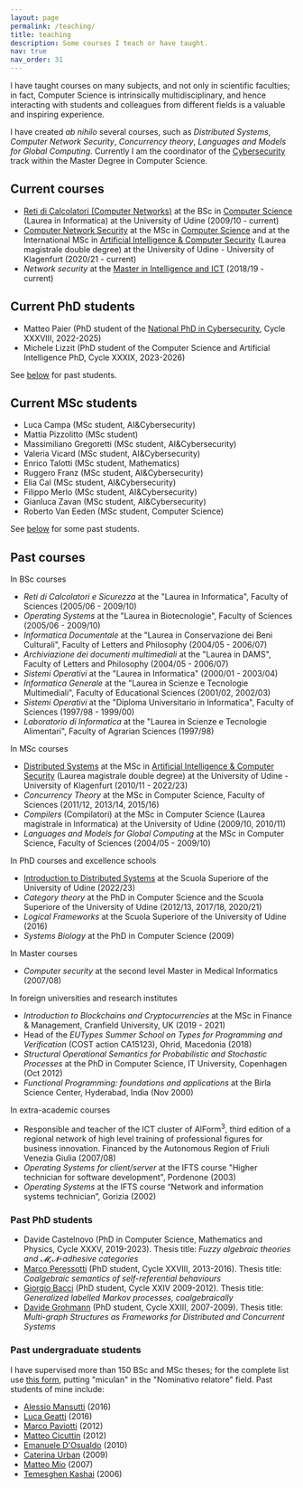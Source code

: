 ```yaml
---
layout: page
permalink: /teaching/
title: teaching
description: Some courses I teach or have taught.
nav: true
nav_order: 31
---
```

I have taught courses on many subjects, and not only in scientific faculties; in fact, Computer Science is intrinsically multidisciplinary, and hence interacting with students and colleagues from different fields is a valuable and inspiring experience. 

I have created _ab nihilo_ several courses, such as *Distributed Systems*, *Computer Network Security*, *Concurrency theory*, *Languages and Models for Global Computing*.
Currently I am the coordinator of the [Cybersecurity](https://www.dmif.uniud.it/en/master/computer-science/cybersecurity/) track within the Master Degree in Computer Science.

## Current courses
- [Reti di Calcolatori (Computer Networks)](https://uniud.coursecatalogue.cineca.it/insegnamenti/2022/16019/2017/9999/128) at the BSc in [Computer Science](https://www.uniud.it/it/didattica/corsi/area-scientifica/scienze-matematiche-informatiche-multimediali-fisiche/laurea/informatica/corso/informatica) (Laurea in Informatica) at the University of Udine (2009/10 - current)
- [Computer Network Security](https://uniud.coursecatalogue.cineca.it/insegnamenti/2022/19626/2020/9999/10644) at the MSc in [Computer Science](https://www.uniud.it/it/didattica/corsi/area-scientifica/scienze-matematiche-informatiche-multimediali-fisiche/laurea-magistrale/informatica/corso/informatica) and at the International MSc in  [Artificial Intelligence & Computer Security](https://www.uniud.it/it/didattica/corsi/area-scientifica/scienze-matematiche-informatiche-multimediali-fisiche/laurea-magistrale/artificial-intelligence-cybersecurity/corso/artificial-intelligence-cybersecurity) (Laurea magistrale double degree) at the University of Udine - University of Klagenfurt (2020/21 - current)
- *Network security* at the [Master in Intelligence and ICT](https://masterintelligenceict.dmif.uniud.it) (2018/19 - current)

## Current PhD students
- Matteo Paier (PhD student of the [National PhD in Cybersecurity](https://cysec2022.imtlucca.it/), Cycle XXXVIII, 2022-2025)
- Michele Lizzit (PhD student of the Computer Science and Artificial Intelligence PhD, Cycle XXXIX, 2023-2026)

See [below](#past-phd-students) for past students.

## Current MSc students
- Luca Campa (MSc student, AI&Cybersecurity)
- Mattia Pizzolitto (MSc student)
- Massimiliano Gregoretti (MSc student, AI&Cybersecurity)
- Valeria Vicard (MSc student, AI&Cybersecurity)
- Enrico Talotti (MSc student, Mathematics)
- Ruggero Franz (MSc student, AI&Cybersecurity)
- Elia Cal (MSc student, AI&Cybersecurity)
- Filippo Merlo (MSc student, AI&Cybersecurity)
- Gianluca Zavan (MSc student, AI&Cybersecurity)
- Roberto Van Eeden (MSc student, Computer Science)

See [below](#past-undergraduate-students) for some past students.


## Past courses
In BSc courses
- *Reti di Calcolatori e Sicurezza* at the "Laurea in Informatica", Faculty of Sciences (2005/06 - 2009/10)
- *Operating Systems* at the "Laurea in Biotecnologie", Faculty of Sciences (2005/06 - 2009/10)
- *Informatica Documentale* at the "Laurea in Conservazione dei Beni Culturali", Faculty of Letters and Philosophy (2004/05 - 2006/07)
- *Archiviazione dei documenti multimediali* at the "Laurea in DAMS", Faculty of Letters and Philosophy (2004/05 - 2006/07)
- *Sistemi Operativi* at the "Laurea in Informatica" (2000/01 - 2003/04)
- *Informatica Generale* at the "Laurea in Scienze e Tecnologie Multimediali", Faculty of Educational Sciences (2001/02, 2002/03)
- *Sistemi Operativi* at the "Diploma Universitario in Informatica", Faculty of Sciences (1997/98 - 1999/00)
- *Laboratorio di Informatica* at the "Laurea in Scienze e Tecnologie Alimentari", Faculty of Agrarian Sciences (1997/98)

In MSc courses
- [Distributed Systems](https://uniud.coursecatalogue.cineca.it/insegnamenti/2022/19086/2020/9999/10644) at the MSc in [Artificial Intelligence & Computer Security](https://www.uniud.it/it/didattica/corsi/area-scientifica/scienze-matematiche-informatiche-multimediali-fisiche/laurea-magistrale/artificial-intelligence-cybersecurity/corso/artificial-intelligence-cybersecurity) (Laurea magistrale double degree) at the University of Udine - University of Klagenfurt (2010/11 - 2022/23)
- *Concurrency Theory* at the MSc in Computer Science, Faculty of Sciences (2011/12, 2013/14, 2015/16)
- *Compilers* (Compilatori) at the MSc in Computer Science (Laurea magistrale in Informatica) at the University of Udine (2009/10, 2010/11)
- *Languages and Models for Global Computing* at the MSc in Computer Science, Faculty of Sciences (2004/05 - 2009/10)

In PhD courses and excellence schools
- [Introduction to Distributed Systems](https://superiore.uniud.it/it/didattica/corsi_anni_precedenti/corsi-2022-2023/disciplinari-classe-scientifica/introduzione-ai-sistemi-distribuiti) at the Scuola Superiore of the University of Udine (2022/23)
- *Category theory* at the PhD in Computer Science and the Scuola Superiore of the University of Udine (2012/13, 2017/18, 2020/21)
- *Logical Frameworks* at the Scuola Superiore of the University of Udine (2016)
- *Systems Biology* at the PhD in Computer Science (2009)

In Master courses
- *Computer security* at the second level Master in Medical Informatics (2007/08)

In foreign universities and research institutes
- *Introduction to Blockchains and Cryptocurrencies* at the MSc in Finance & Management, Cranfield University, UK (2019 - 2021)
- Head of the *EUTypes Summer School on Types for Programming and Verification* (COST action CA15123), Ohrid, Macedonia (2018)
- *Structural Operational Semantics for Probabilistic and Stochastic Processes* at the PhD in Computer Science, IT University, Copenhagen (Oct 2012)
- *Functional Programming: foundations and applications* at the Birla Science Center, Hyderabad, India (Nov 2000)

In extra-academic courses
- Responsible and teacher of the ICT cluster of AlForm<sup>3</sup>, third edition of a regional network of high level training of professional figures for business innovation. Financed by the Autonomous Region of Friuli Venezia Giulia (2007/08)
- *Operating Systems for client/server* at the IFTS course "Higher technician for software development", Pordenone (2003)
- *Operating Systems* at the IFTS course “Network and information systems technician”, Gorizia (2002)

### Past PhD students
- Davide Castelnovo (PhD in Computer Science, Mathematics and Physics, Cycle XXXV, 2019-2023). Thesis title: *Fuzzy algebraic theories and 𝓜,𝓝-adhesive categories*
- [Marco Peressotti](https://marcoperessotti.com) (PhD student, Cycle XXVIII, 2013-2016). Thesis title: *Coalgebraic semantics of self-referential behaviours*
- [Giorgio Bacci](http://people.cs.aau.dk/~grbacci/) (PhD student, Cycle XXIV 2009-2012). Thesis title: *Generalized labelled Markov processes, coalgebraically*
- [Davide Grohmann](http://dk.linkedin.com/pub/davide-grohmann/38/b3a/535) (PhD student, Cycle XXIII, 2007-2009). Thesis title: *Multi-graph Structures as Frameworks for Distributed and Concurrent Systems*

### Past undergraduate students
I have supervised more than 150 BSc and MSc theses; for the complete list use [this form](https://servizi.amm.uniud.it/CercaTesi/Home/Advanced/), putting "miculan" in the "Nominativo relatore" field.
Past students of mine include:
- [Alessio Mansutti](https://alessiomansutti.github.io) (2016)
- [Luca Geatti](https://users.dimi.uniud.it/~luca.geatti/) (2016)
- [Marco Paviotti](https://mpaviotti.github.io) (2012)
- [Matteo Cicuttin](http://www.matteocicuttin.it) (2012)
- [Emanuele D'Osualdo](https://www.emanueledosualdo.com) (2010)
- [Caterina Urban](http://www.di.ens.fr/~urban/Home_Page.html) (2009)
- [Matteo Mio](https://sites.google.com/site/miomatteo/) (2007)
- [Temesghen Kashai](http://www.lememta.info/) (2006)